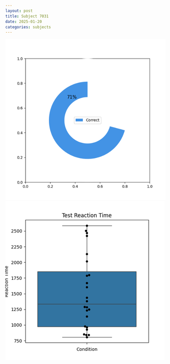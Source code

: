 ```yaml
---
layout: post
title: Subject 7031
date: 2025-01-20
categories: subjects
---
```


![](data/7031/run-33/7031_FN_acc_test.png)
![](data/7031/run-33/7031_FN_rt.png)
